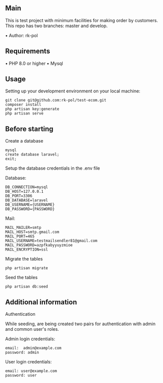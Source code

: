 ## Main

This is test project with minimum facilities for making order by customers.
This repo has two branches: master and develop.

•	Author: rk-pol 

## Requirements
•	PHP 8.0 or higher 
• 	Mysql

## Usage <br>
Setting up your development environment on your local machine: <br>
```
git clone git@github.com:rk-pol/test-ecom.git
composer install
php artisan key:generate
php artisan serve
```


## Before starting <br>
Create a database <br>
```
mysql
create database laravel;
exit;
```

Setup the database credentials in the .env file <br>

Database:
```
DB_CONNECTION=mysql
DB_HOST=127.0.0.1
DB_PORT=3306
DB_DATABASE=laravel
DB_USERNAME={USERNAME}
DB_PASSWORD={PASSWORD}
```
Mail:
```
MAIL_MAILER=smtp
MAIL_HOST=smtp.gmail.com
MAIL_PORT=465
MAIL_USERNAME=testmailsendler81@gmail.com
MAIL_PASSWORD=azpfkabyyuyzmioe
MAIL_ENCRYPTION=ssl
```

Migrate the tables
```
php artisan migrate
```	

Seed the tables
```
php artisan db:seed
```	
## Additional information <br>
Authentication<br>

While seeding, are being created two pairs for authentication with admin and common user's roles.

Admin login credentials:
```
email:  admin@example.com
password: admin
```
User login credentials:
```
email: user@example.com
password: user
```

